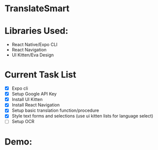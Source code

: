 # TranslateSmart
# Libraries Used:   
- React Native/Expo CLI
- React Navigation
- UI Kitten/Eva Design
# Current Task List
- [x] Expo cli
- [x] Setup Google API Key
- [x] Install UI Kitten
- [x] Install React Navigation
- [x] Setup basic translation function/procedure
- [x] Style text forms and selections (use ui kitten lists for language select)
- [ ] Setup OCR

# Demo:  

